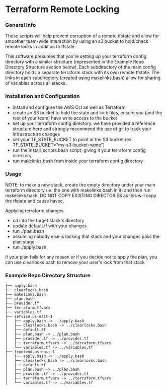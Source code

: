 # Terraform Remote Locking

### General Info

These scripts will help prevent corruption of a remote tfstate and allow for smoother team-wide interaction by using an s3 bucket to hold/check remote locks in addition to tfstate.

This software presumes that you're setting up your terraform config directory with a similar structure (represented in the Example Repo Directory Structure section below). Each subdirectory of the main config directory holds a separate terraform stack with its own remote tfstate. The links in each subdirectory (created using makelinks.bash) allow for sharing of variables across all stacks.


### Installation and Configuration

* install and configure the AWS CLI as well as Terraform
* create an S3 bucket to hold the state and lock files, ensure you (and the rest of your team) have write access to the bucket
* set up your terraform config directory. we have provided a reference structure here and strongly recommend the use of git to track your infrastructure changes
* set your TF_STATE_BUCKET to point at the S3 bucket (ex. TF_STATE_BUCKET="my-s3-bucket-name")
* run the install_scripts.bash script, giving it your terraform config directory
* run makelinks.bash from inside your terraform config directory


### Usage

NOTE: to make a new stack, create the empty directory under your main terraform directory (ie. the one with makelinks.bash in it) and then run makelinks.bash. DO NOT COPY EXISTING DIRECTORIES as this will copy the tfstate and cause havoc.

Applying terraform changes
* cd into the target stack's directory
* update default.tf with your changes
* run ./plan.bash
* assuming nobody else is locking that stack and your changes pass the plan stage
* run ./apply.bash

if your plan fails for any reason or if you decide not to apply the plan, you can use clearlocks.bash to remove your user's lock from that stack


### Example Repo Directory Structure

    ├── apply.bash
    ├── clearlocks.bash
    ├── makelinks.bash
    ├── plan.bash
    ├── provider.tf
    ├── terraform.tfvars
    ├── variables.tf
    ├── service.us-east-1
    │   ├── apply.bash -> ../apply.bash
    │   ├── clearlocks.bash -> ../clearlocks.bash
    │   ├── default.tf
    │   ├── plan.bash -> ../plan.bash
    │   ├── provider.tf -> ../provider.tf
    │   ├── terraform.tfvars -> ../terraform.tfvars
    │   └── variables.tf -> ../variables.tf
    ├── frontend.us-east-1
    │   ├── apply.bash -> ../apply.bash
    │   ├── clearlocks.bash -> ../clearlocks.bash
    │   ├── default.tf
    │   ├── plan.bash -> ../plan.bash
    │   ├── provider.tf -> ../provider.tf
    │   ├── terraform.tfvars -> ../terraform.tfvars
    │   └── variables.tf -> ../variables.tf

